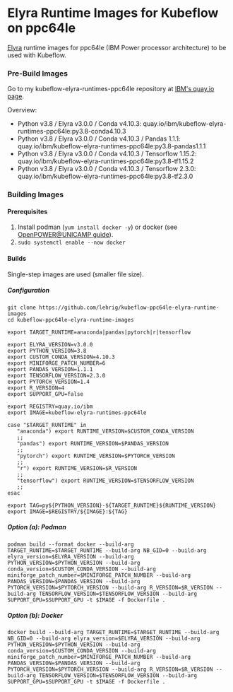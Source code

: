 # Elyra Runtime Images for Kubeflow on ppc64le
[Elyra](https://github.com/elyra-ai/elyra) runtime images for ppc64le (IBM Power processor architecture) to be used with Kubeflow.


### Pre-Build Images
Go to my kubeflow-elyra-runtimes-ppc64le repository at [IBM's quay.io page](https://quay.io/repository/ibm/kubeflow-elyra-runtimes-ppc64le?tab=tags).

Overview:
- Python v3.8 / Elyra v3.0.0 / Conda v4.10.3: quay.io/ibm/kubeflow-elyra-runtimes-ppc64le:py3.8-conda4.10.3
- Python v3.8 / Elyra v3.0.0 / Conda v4.10.3 / Pandas 1.1.1: quay.io/ibm/kubeflow-elyra-runtimes-ppc64le:py3.8-pandas1.1.1
- Python v3.8 / Elyra v3.0.0 / Conda v4.10.3 / Tensorflow 1.15.2: quay.io/ibm/kubeflow-elyra-runtimes-ppc64le:py3.8-tf1.15.2
- Python v3.8 / Elyra v3.0.0 / Conda v4.10.3 / Tensorflow 2.3.0: quay.io/ibm/kubeflow-elyra-runtimes-ppc64le:py3.8-tf2.3.0

### Building Images

#### Prerequisites
1. Install podman (`yum install docker -y`) or docker (see [OpenPOWER@UNICAMP guide](https://openpower.ic.unicamp.br/post/installing-docker-from-repository/)).
2. `sudo systemctl enable --now docker`

#### Builds
Single-step images are used (smaller file size).

##### Configuration
```
git clone https://github.com/lehrig/kubeflow-ppc64le-elyra-runtime-images
cd kubeflow-ppc64le-elyra-runtime-images

export TARGET_RUNTIME=anaconda|pandas|pytorch|r|tensorflow

export ELYRA_VERSION=v3.0.0
export PYTHON_VERSION=3.8
export CUSTOM_CONDA_VERSION=4.10.3
export MINIFORGE_PATCH_NUMBER=6
export PANDAS_VERSION=1.1.1
export TENSORFLOW_VERSION=2.3.0
export PYTORCH_VERSION=1.4
export R_VERSION=4
export SUPPORT_GPU=false

export REGISTRY=quay.io/ibm
export IMAGE=kubeflow-elyra-runtimes-ppc64le

case "$TARGET_RUNTIME" in
   "anaconda") export RUNTIME_VERSION=$CUSTOM_CONDA_VERSION
   ;;
   "pandas") export RUNTIME_VERSION=$PANDAS_VERSION 
   ;;
   "pytorch") export RUNTIME_VERSION=$PYTORCH_VERSION 
   ;;
   "r") export RUNTIME_VERSION=$R_VERSION
   ;;
   "tensorflow") export RUNTIME_VERSION=$TENSORFLOW_VERSION
   ;;
esac

export TAG=py${PYTHON_VERSION}-${TARGET_RUNTIME}${RUNTIME_VERSION}
export IMAGE=$REGISTRY/${IMAGE}:${TAG}
```

##### Option (a): Podman
```
podman build --format docker --build-arg TARGET_RUNTIME=$TARGET_RUNTIME --build-arg NB_GID=0 --build-arg elyra_version=$ELYRA_VERSION --build-arg PYTHON_VERSION=$PYTHON_VERSION --build-arg conda_version=$CUSTOM_CONDA_VERSION --build-arg miniforge_patch_number=$MINIFORGE_PATCH_NUMBER --build-arg PANDAS_VERSION=$PANDAS_VERSION --build-arg PYTORCH_VERSION=$PYTORCH_VERSION --build-arg R_VERSION=$R_VERSION --build-arg TENSORFLOW_VERSION=$TENSORFLOW_VERSION --build-arg SUPPORT_GPU=$SUPPORT_GPU -t $IMAGE -f Dockerfile .
```

##### Option (b): Docker
```
docker build --build-arg TARGET_RUNTIME=$TARGET_RUNTIME --build-arg NB_GID=0 --build-arg elyra_version=$ELYRA_VERSION --build-arg PYTHON_VERSION=$PYTHON_VERSION --build-arg conda_version=$CUSTOM_CONDA_VERSION --build-arg miniforge_patch_number=$MINIFORGE_PATCH_NUMBER --build-arg PANDAS_VERSION=$PANDAS_VERSION --build-arg PYTORCH_VERSION=$PYTORCH_VERSION --build-arg R_VERSION=$R_VERSION --build-arg TENSORFLOW_VERSION=$TENSORFLOW_VERSION --build-arg SUPPORT_GPU=$SUPPORT_GPU -t $IMAGE -f Dockerfile .

```

